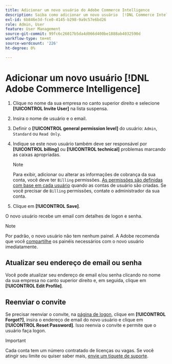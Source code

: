 ```yaml
---
title: Adicionar um novo usuário do Adobe Commerce Intelligence
description: Saiba como adicionar um novo usuário  [!DNL Commerce Intelligence]  e como atualizar seu nome de usuário ou senha.
exl-id: 6b846e3d-fce0-4145-b298-9a9c57e6bd26
role: Admin, User
feature: User Management
source-git-commit: 99fc6c26017b5da4d066d400be1888ab4032590d
workflow-type: tm+mt
source-wordcount: '226'
ht-degree: 0%

---
```


# Adicionar um novo usuário [!DNL Adobe Commerce Intelligence]

1. Clique no nome da sua empresa no canto superior direito e selecione **[!UICONTROL Invite User]** na lista suspensa.
1. Insira o nome de usuário e o email.
1. Definir o **[!UICONTROL general permission level]** do usuário: `Admin`, `Standard` ou `Read Only`.
1. Indique se este novo usuário também deve ser responsável por **[!UICONTROL billing]** ou **[!UICONTROL technical]** problemas marcando as caixas apropriadas.

   >[!NOTE]
   >
   >Para exibir, adicionar ou alterar as informações de cobrança da sua conta, você deve ter `Billing` permissões. [As permissões são definidas com base em cada usuário](../../administrator/user-management/user-management.md) quando as contas de usuário são criadas. Se você precisar de `Billing` permissões, contate o administrador da sua conta.

1. Clique em **[!UICONTROL Save]**.

O novo usuário recebe um email com detalhes de logon e senha.

>[!NOTE]
>
>Por padrão, o novo usuário não tem nenhum painel. A Adobe recomenda que você [compartilhe](../../data-user/dashboards/share-dashboard-with-users.md) os painéis necessários com o novo usuário imediatamente.

## Atualizar seu endereço de email ou senha

Você pode atualizar seu endereço de email e/ou senha clicando no nome da sua empresa no canto superior direito e, em seguida, clique em **[!UICONTROL Edit Profile]**.

## Reenviar o convite

Se precisar reenviar o convite, na [página de logon](https://dashboard.rjmetrics.com/v2/session/create), clique em **[!UICONTROL Forgot?]**, insira o endereço de email do novo usuário e clique em **[!UICONTROL Reset Password]**. Isso reenvia o convite e permite que o usuário faça logon.

>[!IMPORTANT]
>
>Cada conta tem um número contratado de licenças ou vagas. Se você atingir seu limite ou quiser saber mais, [envie um tíquete de suporte](https://experienceleague.adobe.com/docs/commerce-knowledge-base/kb/troubleshooting/miscellaneous/mbi-service-policies.html?lang=pt-BR).
